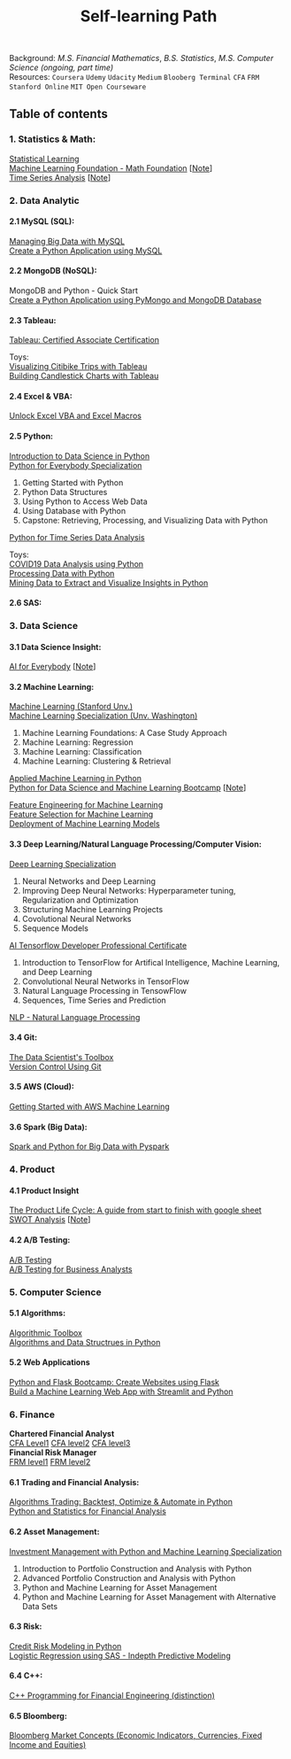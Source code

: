 <h1 align="center"> Self-learning Path </h1> <br>

Background: _M.S. Financial Mathematics_, _B.S. Statistics_, _M.S. Computer Science (ongoing, part time)_<br>
Resources: ``Coursera`` ``Udemy`` ``Udacity`` ``Medium`` ``Blooberg Terminal`` ``CFA`` ``FRM`` ``Stanford Online`` ``MIT Open Courseware``

## Table of contents

### 1. Statistics & Math:<br>
[Statistical Learning](https://drive.google.com/file/d/1WjU4o31wgqvYCHYJYhp83BJHvLz7nby5/view)<br>
[Machine Learning Foundation - Math Foundation]() [[Note](https://github.com/puran-debugger/HsuanTienLin_MachineLearning/tree/master/Machine%20Learning%20Foundations/pdf%20files)]<br>
[Time Series Analysis](https://ocw.mit.edu/courses/economics/14-384-time-series-analysis-fall-2013/index.htm) [[Note]((https://ocw.mit.edu/courses/economics/14-384-time-series-analysis-fall-2013/lecture-notes/))]

### 2. Data Analytic

#### 2.1 MySQL (SQL):
[Managing Big Data with MySQL](https://www.coursera.org/account/accomplishments/verify/FG3BWNWY8HWU)<br>
[Create a Python Application using MySQL](https://coursera.org/share/6709899500e381320aba4caba91d6520)<br>

#### 2.2 MongoDB (NoSQL):<br>
MongoDB and Python - Quick Start<br>
[Create a Python Application using PyMongo and MongoDB Database](https://coursera.org/share/6709899500e381320aba4caba91d6520)<br>

#### 2.3 Tableau: 
[Tableau: Certified Associate Certification](https://www.udemy.com/certificate/UC-1ae74013-ebb5-44d1-8495-c07481c45a0e/)<br>

Toys: <br>
[Visualizing Citibike Trips with Tableau](https://www.coursera.org/account/accomplishments/certificate/QMVGZ9AVDVJD)<br>
[Building Candlestick Charts with Tableau](https://www.coursera.org/account/accomplishments/certificate/YVMVAFRB922A)<br>


#### 2.4 Excel & VBA:
[Unlock Excel VBA and Excel Macros](https://www.udemy.com/certificate/UC-8e62f62a-f76b-4657-8456-03c885c1eef6/)<br>

#### 2.5 Python: <br>
[Introduction to Data Science in Python](https://coursera.org/share/eb6ab1a95fd67f01dea294cc31642485)<br>
[Python for Everybody Specialization](https://www.coursera.org/account/accomplishments/specialization/U3SU8BNGKZV9)<br>
1. Getting Started with Python<br> 
2. Python Data Structures<br> 
3. Using Python to Access Web Data<br> 
4. Using Database with Python<br> 
5. Capstone: Retrieving, Processing, and Visualizing Data with Python<br>

[Python for Time Series Data Analysis]()<br>

Toys: <br>
[COVID19 Data Analysis using Python](https://www.coursera.org/account/accomplishments/certificate/P9AB6RN7HK6S)<br>
[Processing Data with Python](https://www.coursera.org/account/accomplishments/certificate/KDVQW2NX2G8G)<br>
[Mining Data to Extract and Visualize Insights in Python](https://www.coursera.org/account/accomplishments/certificate/KZQUMEH7G9D6)<br>

#### 2.6 SAS: <br>

### 3. Data Science
#### 3.1 Data Science Insight:
[AI for Everybody](https://coursera.org/share/71e95c184f179aa1cb781f530d986ae7) [[Note](https://github.com/puran-debugger/Learning/blob/master/AI%20for%20Everbody.md)]<br>

#### 3.2 Machine Learning:<br>
[Machine Learning (Stanford Unv.)](https://www.coursera.org/account/accomplishments/records/NX4DF87Y326G) <br>
[Machine Learning Specialization (Unv. Washington)]()<br>
1. Machine Learning Foundations: A Case Study Approach<br>
2. Machine Learning: Regression<br>
3. Machine Learning: Classification<br>
4. Machine Learning: Clustering & Retrieval<br>


[Applied Machine Learning in Python](https://coursera.org/share/5a37d2d36297c9b63a9daf988692da8b)<br>
[Python for Data Science and Machine Learning Bootcamp](https://www.udemy.com/certificate/UC-e02ef300-32bb-401e-99cf-39933dc6b73a/) [[Note](https://github.com/puran-debugger/Bootcamp/tree/master/Python%20for%20Data%20Science%20and%20Machine%20Learning%20Bootcamp)]<br>

[Feature Engineering for Machine Learning]()<br>
[Feature Selection for Machine Learning]()<br>
[Deployment of Machine Learning Models]()<br>

#### 3.3 Deep Learning/Natural Language Processing/Computer Vision:<br>
[Deep Learning Specialization]()<br>
1. Neural Networks and Deep Learning<br>
2. Improving Deep Neural Networks: Hyperparameter tuning, Regularization and Optimization <br>
3. Structuring Machine Learning Projects<br>
4. Covolutional Neural Networks <br>
5. Sequence Models<br>

[AI Tensorflow Developer Professional Certificate]()<br>
1. Introduction to TensorFlow for Artifical Intelligence, Machine Learning, and Deep Learning<br>
2. Convolutional Neural Networks in TensorFlow<br>
3. Natural Language Processing in TensowFlow<br>
4. Sequences, Time Series and Prediction<br>

[NLP - Natural Language Processing]()<br> 

#### 3.4 Git:<br>
[The Data Scientist's Toolbox](https://www.coursera.org/account/accomplishments/certificate/N2MYU5P9L77J)<br>
[Version Control Using Git]()<br>

#### 3.5 AWS (Cloud): 
[Getting Started with AWS Machine Learning](https://coursera.org/share/ceeaf9a6dc6f6cce2fb1d77ea4ef4221)

#### 3.6 Spark (Big Data): 
[Spark and Python for Big Data with Pyspark](https://www.udemy.com/certificate/UC-5291b79f-ea5f-4f0d-a14c-10a4623fc289/)<br>

### 4. Product
#### 4.1 Product Insight
[The Product Life Cycle: A guide from start to finish with google sheet]()<br>
[SWOT Analysis](https://www.udemy.com/certificate/UC-9679707a-bc69-4790-a8a0-35cad471ff7c/)  [[Note](https://github.com/puran-debugger/Project/tree/master/Machine%20Learning%20Web%20APP_Python_Streamlit)]<br>

#### 4.2 A/B Testing:
[A/B Testing](https://www.udacity.com/course/ab-testing--ud257)<br>
[A/B Testing for Business Analysts](https://www.udacity.com/course/ab-testing--ud979)<br>

### 5. Computer Science
#### 5.1 Algorithms:<br>
[Algorithmic Toolbox](https://coursera.org/share/2b6071f24442435dacbfc8ac38cc1b5b)<br>
[Algorithms and Data Structrues in Python ](https://www.udemy.com/certificate/UC-e2867d8a-0914-4c9f-893a-f6667a6c83bb/)<br>

#### 5.2 Web Applications<br>
[Python and Flask Bootcamp: Create Websites using Flask]()<br>
[Build a Machine Learning Web App with Streamlit and Python](https://www.coursera.org/account/accomplishments/verify/MR2X5L44MC3T)<br>

### 6. Finance

**Chartered Financial Analyst** <br>
[CFA Level1]()  [CFA level2]()  [CFA level3]()<br>
**Financial Risk Manager**<br>
[FRM level1]()  [FRM level2]()<br>

#### 6.1 Trading and Financial Analysis:
[Algorithms Trading: Backtest, Optimize & Automate in Python](https://www.udemy.com/certificate/UC-JH4N7KB1/)<br>
[Python and Statistics for Financial Analysis](https://www.coursera.org/account/accomplishments/verify/LM4R7F8C4WY2)<br>

#### 6.2 Asset Management:
[Investment Management with Python and Machine Learning Specialization]()<br>
1. Introduction to Portfolio Construction and Analysis with Python<br>
2. Advanced Portfolio Construction and Analysis with Python<br>
3. Python and Machine Learning for Asset Management<br>
4. Python and Machine Learning for Asset Management with Alternative Data Sets<br>

#### 6.3 Risk:<br>
[Credit Risk Modeling in Python](https://www.udemy.com/certificate/UC-f7c34836-2fa8-4f87-9a9d-78146c71d41d/)<br>
[Logistic Regression using SAS - Indepth Predictive Modeling](https://www.udemy.com/certificate/UC-a82adee4-f982-4cff-a2a0-acffab9f91ff/)<br>

#### 6.4 C++: 
[C++ Programming for Financial Engineering (distinction)](https://drive.google.com/file/d/1bkcy8fPpIo0qwSo0uJAI-eyF20-mum61/view?usp=sharing)<br>

#### 6.5 Bloomberg:
[Bloomberg Market Concepts (Economic Indicators, Currencies, Fixed Income and Equities)](https://drive.google.com/file/d/1auncWML_8L4FkZ1mIS1fzOjxTpkH8Lbf/view?usp=sharing)


